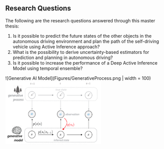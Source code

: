 
## Research Questions

The following are the research questions answered through this master thesis:

1. Is it possible to predict the future states of the other objects in the autonomous driving environment and plan the path of the self-driving vehicle using Active Inference approach?
2. What is the possibility to derive uncertainty-based estimators for prediction and planning in autonomous driving?
3. Is it possible to increase the performance of a Deep Active Inference Model using temporal ensemble?


![Generative AI Model](Figures/GenerativeProcess.png | width = 100)
<img src="Figures/GenerativeProcess.png" alt="Alt Text" width="300" height="200">

